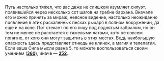 Путь настолько тяжел, что вас даже не слишком изумляет силуэт, появившийся через несколько сот шагов на гребне бархана. Вначале его можно принять за мираж, неясное видение, настолько неожиданно появление в этих раскаленных песках рыцаря в полном вооружении, да еще и на коне. Пот стекает по его лицу под поднятым забралом, но он тем не менее не расстается с тяжелыми латами, хотя не совсем понятно, от кого они могут защитить в этих местах. Ведь наибольшую опасность здесь представляет отнюдь не клинок, а магия и телепатия. Если ваша Сила мысли равна 5, то можете воспользоваться своим умением ([**360**](#n_360)), иначе — [**252**](#n_252).

